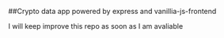 ##Crypto data app
powered by express and vanillia-js-frontend

I will keep improve this repo as soon as I am avaliable
